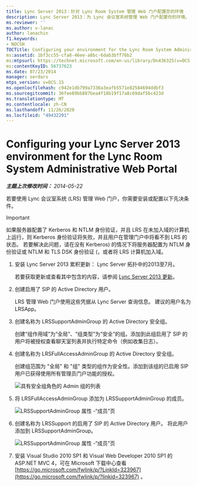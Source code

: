 ```yaml
---
title: Lync Server 2013：针对 Lync Room System 管理 Web 门户配置您的环境
description: Lync Server 2013：为 Lync 会议室系统管理 Web 门户配置你的环境。
ms.reviewer: ''
ms.author: v-lanac
author: lanachin
f1.keywords:
- NOCSH
TOCTitle: Configuring your environment for the Lync Room System Administrative Web Portal
ms:assetid: 1bf3cc55-cfa8-46ee-a8bc-6dab3bff76b2
ms:mtpsurl: https://technet.microsoft.com/en-us/library/Dn436325(v=OCS.15)
ms:contentKeyID: 56737623
ms.date: 07/23/2014
manager: serdars
mtps_version: v=OCS.15
ms.openlocfilehash: c942e1db799a7336a3eafb5571e82584694ddbf3
ms.sourcegitcommit: 36fee89bb887bea4f18b19f17a8c69daf5bc423d
ms.translationtype: MT
ms.contentlocale: zh-CN
ms.lasthandoff: 11/26/2020
ms.locfileid: "49432291"
---
```

# <a name="configuring-your-lync-server-2013-environment-for-the-lync-room-system-administrative-web-portal"></a>Configuring your Lync Server 2013 environment for the Lync Room System Administrative Web Portal

<div data-xmlns="http://www.w3.org/1999/xhtml">

<div class="topic" data-xmlns="http://www.w3.org/1999/xhtml" data-msxsl="urn:schemas-microsoft-com:xslt" data-cs="https://msdn.microsoft.com/">

<div data-asp="https://msdn2.microsoft.com/asp">



</div>

<div id="mainSection">

<div id="mainBody">

<span> </span>

_**主题上次修改时间：** 2014-05-22_

若要使用 Lync 会议室系统 (LRS) 管理 Web 门户，你需要安装或配置以下先决条件。

<div>


> [!IMPORTANT]  
> 如果服务器配置了 Kerberos 和 NTLM 身份验证，并且 LRS 在未加入域的计算机上运行，则 Kerberos 身份验证将失败，并且用户在管理门户中将看不到 LRS 的状态。 若要解决此问题，请在没有 Kerberos) 的情况下将服务器配置为 NTLM 身份验证或 NTLM 和 TLS DSK 身份验证 (，或者将 LRS 计算机加入域。



</div>

1.  安装 Lync Server 2013 累积更新： Lync Server 拓扑中的2013至7月。
    
    若要获取更新或查看其中包含的内容，请参阅 [Lync Server 2013 更新](https://go.microsoft.com/fwlink/p/?linkid=323959)。

2.  创建启用了 SIP 的 Active Directory 用户。
    
    LRS 管理 Web 门户使用这些凭据从 Lync Server 查询信息。 建议的用户名为 LRSApp。

3.  创建名称为 LRSSupportAdminGroup 的 Active Directory 安全组。
    
    创建“组作用域”为“全局”、“组类型”为“安全”的组。添加到此组启用了 SIP 的用户将被授权查看聊天室列表并执行特定命令（例如收集日志）。

4.  创建名称为 LRSFullAccessAdminGroup 的 Active Directory 安全组。
    
    创建组范围为 "全局" 和 "组" 类型的组作为安全性。添加到该组的已启用 SIP 用户已获得使用所有管理员门户功能的授权。
    
     
    
    ![具有安全组角色的 Admin 组的列表](images/Dn436325.5d432819-a2e2-452c-bc2a-5d4ee79d8c33(OCS.15).png "具有安全组角色的 Admin 组的列表")  
    
     

5.  将 LRSFullAccessAdminGroup 添加为 LRSSupportAdminGroup 的成员。
    
    ![LRSSupportAdminGroup 属性 -“成员”页](images/Dn436325.91a4a28a-cacf-4ef6-aac1-915ec41c9648(OCS.15).png "LRSSupportAdminGroup 属性 -“成员”页")  
    
     

6.  创建名称为 LRSSupport 的启用了 SIP 的 Active Directory 用户。 将此用户添加到 LRSSupportAdminGroup。
    
    ![LRSSupportAdminGroup 属性 -“成员”页](images/Dn436325.7638055d-22ac-4909-914d-1966f5623909(OCS.15).png "LRSSupportAdminGroup 属性 -“成员”页")  
    
     

7.  安装 Visual Studio 2010 SP1 和 Visual Web Developer 2010 SP1 的 ASP.NET MVC 4，可在 Microsoft 下载中心查看 [https://go.microsoft.com/fwlink/p/?LinkId=323967](https://go.microsoft.com/fwlink/p/?linkid=323967) 。

</div>

<span> </span>

</div>

</div>

</div>


